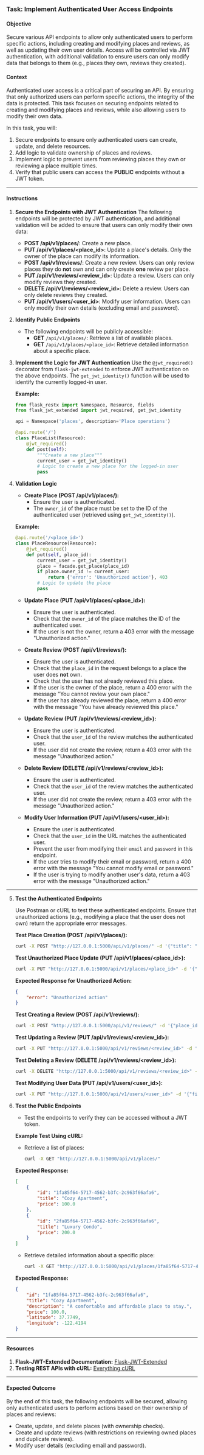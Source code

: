 ### Task: Implement Authenticated User Access Endpoints

#### Objective
Secure various API endpoints to allow only authenticated users to perform specific actions, including creating and modifying places and reviews, as well as updating their own user details. Access will be controlled via JWT authentication, with additional validation to ensure users can only modify data that belongs to them (e.g., places they own, reviews they created).

#### Context
Authenticated user access is a critical part of securing an API. By ensuring that only authorized users can perform specific actions, the integrity of the data is protected. This task focuses on securing endpoints related to creating and modifying places and reviews, while also allowing users to modify their own data.

In this task, you will:
1. Secure endpoints to ensure only authenticated users can create, update, and delete resources.
2. Add logic to validate ownership of places and reviews.
3. Implement logic to prevent users from reviewing places they own or reviewing a place multiple times.
4. Verify that public users can access the **PUBLIC** endpoints without a JWT token.

---

#### Instructions

1. **Secure the Endpoints with JWT Authentication**
   The following endpoints will be protected by JWT authentication, and additional validation will be added to ensure that users can only modify their own data:

   - **POST /api/v1/places/**: Create a new place.
   - **PUT /api/v1/places/<place_id>**: Update a place's details. Only the owner of the place can modify its information.
   - **POST /api/v1/reviews/**: Create a new review. Users can only review places they do **not** own and can only create **one** review per place.
   - **PUT /api/v1/reviews/<review_id>**: Update a review. Users can only modify reviews they created.
   - **DELETE /api/v1/reviews/<review_id>**: Delete a review. Users can only delete reviews they created.
   - **PUT /api/v1/users/<user_id>**: Modify user information. Users can only modify their own details (excluding email and password).

2. **Identify Public Endpoints**
   - The following endpoints will be publicly accessible:
     - **GET** `/api/v1/places/`: Retrieve a list of available places.
     - **GET** `/api/v1/places/<place_id>`: Retrieve detailed information about a specific place.

3. **Implement the Logic for JWT Authentication**
   Use the `@jwt_required()` decorator from `flask-jwt-extended` to enforce JWT authentication on the above endpoints. The `get_jwt_identity()` function will be used to identify the currently logged-in user.

   **Example:**
   ```python
   from flask_restx import Namespace, Resource, fields
   from flask_jwt_extended import jwt_required, get_jwt_identity

   api = Namespace('places', description='Place operations')

   @api.route('/')
   class PlaceList(Resource):
       @jwt_required()
       def post(self):
           """Create a new place"""
           current_user = get_jwt_identity()
           # Logic to create a new place for the logged-in user
           pass
   ```

4. **Validation Logic**

   - **Create Place (POST /api/v1/places/):**
     - Ensure the user is authenticated.
     - The `owner_id` of the place must be set to the ID of the authenticated user (retrieved using `get_jwt_identity()`).

    **Example:**
    ```python
    @api.route('/<place_id>')
    class PlaceResource(Resource):
        @jwt_required()
        def put(self, place_id):
            current_user = get_jwt_identity()
            place = facade.get_place(place_id)
            if place.owner_id != current_user:
                return {'error': 'Unauthorized action'}, 403
            # Logic to update the place
            pass
    ```
   
   - **Update Place (PUT /api/v1/places/<place_id>):**
     - Ensure the user is authenticated.
     - Check that the `owner_id` of the place matches the ID of the authenticated user.
     - If the user is not the owner, return a 403 error with the message "Unauthorized action."

   - **Create Review (POST /api/v1/reviews/):**
     - Ensure the user is authenticated.
     - Check that the `place_id` in the request belongs to a place the user does **not** own.
     - Check that the user has not already reviewed this place.
     - If the user is the owner of the place, return a 400 error with the message "You cannot review your own place."
     - If the user has already reviewed the place, return a 400 error with the message "You have already reviewed this place."

   - **Update Review (PUT /api/v1/reviews/<review_id>):**
     - Ensure the user is authenticated.
     - Check that the `user_id` of the review matches the authenticated user.
     - If the user did not create the review, return a 403 error with the message "Unauthorized action."

   - **Delete Review (DELETE /api/v1/reviews/<review_id>):**
     - Ensure the user is authenticated.
     - Check that the `user_id` of the review matches the authenticated user.
     - If the user did not create the review, return a 403 error with the message "Unauthorized action."

   - **Modify User Information (PUT /api/v1/users/<user_id>):**
     - Ensure the user is authenticated.
     - Check that the `user_id` in the URL matches the authenticated user.
     - Prevent the user from modifying their `email` and `password` in this endpoint.
     - If the user tries to modify their email or password, return a 400 error with the message "You cannot modify email or password."
     - If the user is trying to modify another user's data, return a 403 error with the message "Unauthorized action."

---

5. **Test the Authenticated Endpoints**

   Use Postman or cURL to test these authenticated endpoints. Ensure that unauthorized actions (e.g., modifying a place that the user does not own) return the appropriate error messages.

   **Test Place Creation (POST /api/v1/places/):**
   ```bash
   curl -X POST "http://127.0.0.1:5000/api/v1/places/" -d '{"title": "New Place"}' -H "Authorization: Bearer <your_token>" -H "Content-Type: application/json"
   ```

   **Test Unauthorized Place Update (PUT /api/v1/places/<place_id>):**
   ```bash
   curl -X PUT "http://127.0.0.1:5000/api/v1/places/<place_id>" -d '{"title": "Updated Place"}' -H "Authorization: Bearer <your_token>" -H "Content-Type: application/json"
   ```

   **Expected Response for Unauthorized Action:**
   ```json
   {
       "error": "Unauthorized action"
   }
   ```

   **Test Creating a Review (POST /api/v1/reviews/):**
   ```bash
   curl -X POST "http://127.0.0.1:5000/api/v1/reviews/" -d '{"place_id": "<place_id>", "text": "Great place!"}' -H "Authorization: Bearer <your_token>" -H "Content-Type: application/json"
   ```

   **Test Updating a Review (PUT /api/v1/reviews/<review_id>):**
   ```bash
   curl -X PUT "http://127.0.0.1:5000/api/v1/reviews/<review_id>" -d '{"text": "Updated review"}' -H "Authorization: Bearer <your_token>" -H "Content-Type: application/json"
   ```

   **Test Deleting a Review (DELETE /api/v1/reviews/<review_id>):**
   ```bash
   curl -X DELETE "http://127.0.0.1:5000/api/v1/reviews/<review_id>" -H "Authorization: Bearer <your_token>"
   ```

   **Test Modifying User Data (PUT /api/v1/users/<user_id>):**
   ```bash
   curl -X PUT "http://127.0.0.1:5000/api/v1/users/<user_id>" -d '{"first_name": "Updated Name"}' -H "Authorization: Bearer <your_token>" -H "Content-Type: application/json"
   ```

6. **Test the Public Endpoints**
   - Test the endpoints to verify they can be accessed without a JWT token.

   **Example Test Using cURL:**
   - Retrieve a list of places:
     ```bash
     curl -X GET "http://127.0.0.1:5000/api/v1/places/"
     ```

   **Expected Response:**
   ```json
   [
       {
           "id": "1fa85f64-5717-4562-b3fc-2c963f66afa6",
           "title": "Cozy Apartment",
           "price": 100.0
       },
       {
           "id": "2fa85f64-5717-4562-b3fc-2c963f66afa6",
           "title": "Luxury Condo",
           "price": 200.0
       }
   ]
   ```

   - Retrieve detailed information about a specific place:
     ```bash
     curl -X GET "http://127.0.0.1:5000/api/v1/places/1fa85f64-5717-4562-b3fc-2c963f66afa6"
     ```

   **Expected Response:**
   ```json
   {
       "id": "1fa85f64-5717-4562-b3fc-2c963f66afa6",
       "title": "Cozy Apartment",
       "description": "A comfortable and affordable place to stay.",
       "price": 100.0,
       "latitude": 37.7749,
       "longitude": -122.4194
   }
   ```

---

#### Resources

1. **Flask-JWT-Extended Documentation:** [Flask-JWT-Extended](https://flask-jwt-extended.readthedocs.io/en/stable/)
2. **Testing REST APIs with cURL:** [Everything cURL](https://everything.curl.dev/)

---

#### Expected Outcome

By the end of this task, the following endpoints will be secured, allowing only authenticated users to perform actions based on their ownership of places and reviews:
- Create, update, and delete places (with ownership checks).
- Create and update reviews (with restrictions on reviewing owned places and duplicate reviews).
- Modify user details (excluding email and password).

